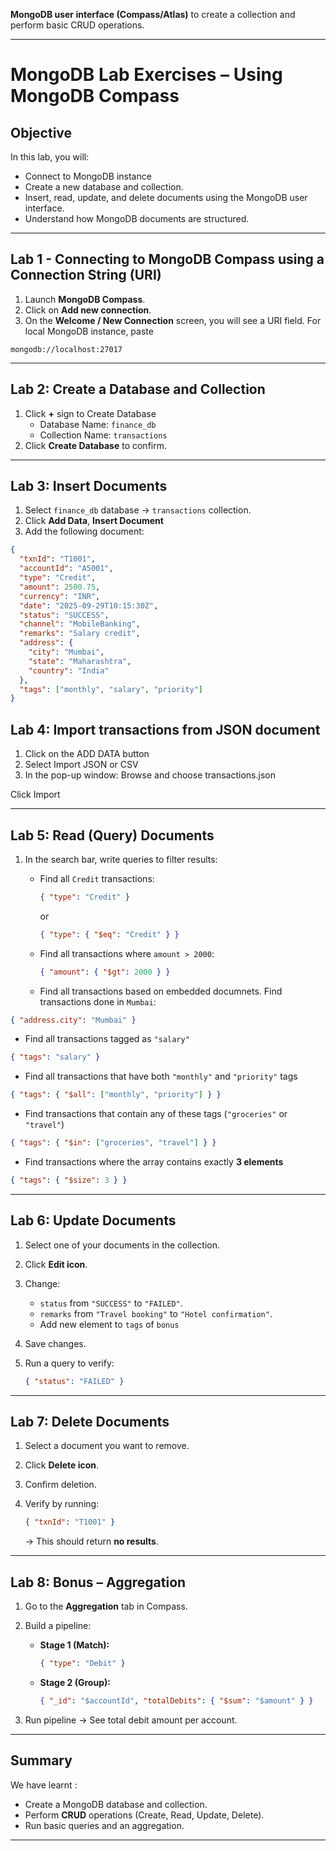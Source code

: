 **MongoDB user interface (Compass/Atlas)** to create a collection and perform basic CRUD operations.

---

# MongoDB Lab Exercises – Using MongoDB Compass

## Objective

In this lab, you will:

- Connect to MongoDB instance
- Create a new database and collection.
- Insert, read, update, and delete documents using the MongoDB user interface.
- Understand how MongoDB documents are structured.

---

## Lab 1 - Connecting to MongoDB Compass using a Connection String (URI)

1. Launch **MongoDB Compass**.
2. Click on **Add new connection**.
3. On the **Welcome / New Connection** screen, you will see a URI field. For local MongoDB instance, paste

```text
mongodb://localhost:27017
```

---

## Lab 2: Create a Database and Collection

1. Click **+** sign to Create Database
   - Database Name: `finance_db`
   - Collection Name: `transactions`
2. Click **Create Database** to confirm.

---

## Lab 3: Insert Documents

1. Select `finance_db` database → `transactions` collection.
2. Click **Add Data**, **Insert Document**
3. Add the following document:

```json
{
  "txnId": "T1001",
  "accountId": "A5001",
  "type": "Credit",
  "amount": 2500.75,
  "currency": "INR",
  "date": "2025-09-29T10:15:30Z",
  "status": "SUCCESS",
  "channel": "MobileBanking",
  "remarks": "Salary credit",
  "address": {
    "city": "Mumbai",
    "state": "Maharashtra",
    "country": "India"
  },
  "tags": ["monthly", "salary", "priority"]
}
```

## Lab 4: Import transactions from JSON document

1. Click on the ADD DATA button
2. Select Import JSON or CSV
3. In the pop-up window: Browse and choose transactions.json

Click Import

---

## Lab 5: Read (Query) Documents

1. In the search bar, write queries to filter results:

   - Find all `Credit` transactions:

     ```json
     { "type": "Credit" }
     ```

     or

     ```json
     { "type": { "$eq": "Credit" } }
     ```

   - Find all transactions where `amount > 2000`:

     ```json
     { "amount": { "$gt": 2000 } }
     ```

   - Find all transactions based on embedded documnets. Find transactions done in `Mumbai`:

```json
{ "address.city": "Mumbai" }
```

- Find all transactions tagged as `"salary"`

```json
{ "tags": "salary" }
```

- Find all transactions that have both `"monthly"` and `"priority"` tags

```json
{ "tags": { "$all": ["monthly", "priority"] } }
```

- Find transactions that contain any of these tags (`"groceries"` or `"travel"`)

```json
{ "tags": { "$in": ["groceries", "travel"] } }
```

- Find transactions where the array contains exactly **3 elements**

```json
{ "tags": { "$size": 3 } }
```

---

## Lab 6: Update Documents

1. Select one of your documents in the collection.
2. Click **Edit icon**.
3. Change:

   - `status` from `"SUCCESS"` to `"FAILED"`.
   - `remarks` from `"Travel booking"` to `"Hotel confirmation"`.
   - Add new element to `tags` of `bonus`

4. Save changes.
5. Run a query to verify:

   ```json
   { "status": "FAILED" }
   ```

---

## Lab 7: Delete Documents

1. Select a document you want to remove.
2. Click **Delete icon**.
3. Confirm deletion.
4. Verify by running:

   ```json
   { "txnId": "T1001" }
   ```

   → This should return **no results**.

---

## Lab 8: Bonus – Aggregation

1. Go to the **Aggregation** tab in Compass.
2. Build a pipeline:

   - **Stage 1 (Match):**

     ```json
     { "type": "Debit" }
     ```

   - **Stage 2 (Group):**

     ```json
     { "_id": "$accountId", "totalDebits": { "$sum": "$amount" } }
     ```

3. Run pipeline → See total debit amount per account.

---

## Summary

We have learnt :

- Create a MongoDB database and collection.
- Perform **CRUD** operations (Create, Read, Update, Delete).
- Run basic queries and an aggregation.

---
